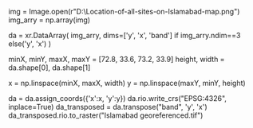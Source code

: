 img = Image.open(r"D:\Location-of-all-sites-on-Islamabad-map.png")
img_arry = np.array(img)

da = xr.DataArray(
    img_arry, dims=['y', 'x', 'band'] if img_arry.ndim==3 else('y', 'x')
)

minX, minY, maxX, maxY = [72.8, 33.6, 73.2, 33.9]
height, width = da.shape[0], da.shape[1]

x = np.linspace(minX, maxX, width)
y = np.linspace(maxY, minY, height)

da = da.assign_coords({'x':x, 'y':y})
da.rio.write_crs("EPSG:4326", inplace=True)
da_transposed = da.transpose("band", 'y', 'x')
da_transposed.rio.to_raster("Islamabad georeferenced.tif")
